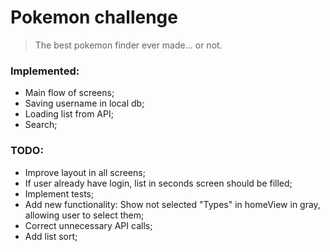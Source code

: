 # Pokemon challenge

> The best pokemon finder ever made... or not.

### Implemented:
  - Main flow of screens;
  - Saving username in local db;
  - Loading list from API;
  - Search;

### TODO:
  - Improve layout in all screens;
  - If user already have login, list in seconds screen should be filled;
  - Implement tests;
  - Add new functionality: Show not selected "Types" in homeView in gray, allowing user to select them;
  - Correct unnecessary API calls;
  - Add list sort;
